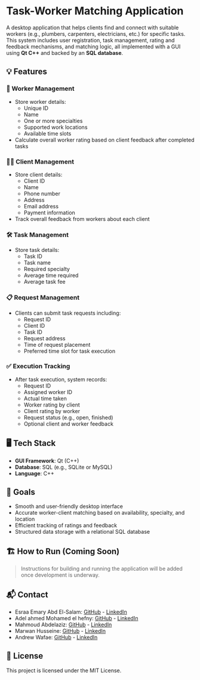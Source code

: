 # Task-Worker Matching Application

A desktop application that helps clients find and connect with suitable workers (e.g., plumbers, carpenters, electricians, etc.) for specific tasks. This system includes user registration, task management, rating and feedback mechanisms, and matching logic, all implemented with a GUI using **Qt C++** and backed by an **SQL database**.

## 💡 Features

### 👷 Worker Management
- Store worker details:
  - Unique ID
  - Name
  - One or more specialties
  - Supported work locations
  - Available time slots
- Calculate overall worker rating based on client feedback after completed tasks

### 🧑‍💼 Client Management
- Store client details:
  - Client ID
  - Name
  - Phone number
  - Address
  - Email address
  - Payment information
- Track overall feedback from workers about each client

### 🛠️ Task Management
- Store task details:
  - Task ID
  - Task name
  - Required specialty
  - Average time required
  - Average task fee

### 📋 Request Management
- Clients can submit task requests including:
  - Request ID
  - Client ID
  - Task ID
  - Request address
  - Time of request placement
  - Preferred time slot for task execution

### ✅ Execution Tracking
- After task execution, system records:
  - Request ID
  - Assigned worker ID
  - Actual time taken
  - Worker rating by client
  - Client rating by worker
  - Request status (e.g., open, finished)
  - Optional client and worker feedback

## 🖥️ Tech Stack

- **GUI Framework**: Qt (C++)
- **Database**: SQL (e.g., SQLite or MySQL)
- **Language**: C++

## 📌 Goals

- Smooth and user-friendly desktop interface
- Accurate worker-client matching based on availability, specialty, and location
- Efficient tracking of ratings and feedback
- Structured data storage with a relational SQL database

## 🏗️ How to Run (Coming Soon)

> Instructions for building and running the application will be added once development is underway.

## 📬 Contact
- Esraa Emary Abd El-Salam: [GitHub](https://github.com/esraa-emary) - [LinkedIn](https://www.linkedin.com/in/esraa-emary-b372b8303/)
- Adel ahmed Mohamed el hefny: [GitHub](https://github.com/AdelHefny) - [LinkedIn]()
- Mahmoud Abdelaziz: [GitHub]() - [LinkedIn]()
- Marwan Husseine: [GitHub]() - [LinkedIn]()
- Andrew Wafae: [GitHub]() - [LinkedIn]()

## 📜 License
This project is licensed under the MIT License.

